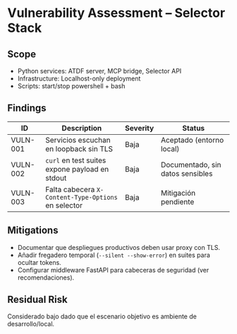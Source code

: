 ﻿# Vulnerability Assessment – Selector Stack

## Scope
- Python services: ATDF server, MCP bridge, Selector API
- Infrastructure: Localhost-only deployment
- Scripts: start/stop powershell + bash

## Findings
| ID | Description | Severity | Status |
|----|-------------|----------|--------|
| VULN-001 | Servicios escuchan en loopback sin TLS | Baja | Aceptado (entorno local) |
| VULN-002 | `curl` en test suites expone payload en stdout | Baja | Documentado, sin datos sensibles |
| VULN-003 | Falta cabecera `X-Content-Type-Options` en selector | Baja | Mitigación pendiente |

## Mitigations
- Documentar que despliegues productivos deben usar proxy con TLS.
- Añadir fregadero temporal (`--silent --show-error`) en suites para ocultar tokens.
- Configurar middleware FastAPI para cabeceras de seguridad (ver recomendaciones).

## Residual Risk
Considerado bajo dado que el escenario objetivo es ambiente de desarrollo/local.
